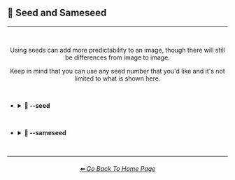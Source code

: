 <h2>🌱 Seed and Sameseed</h2>

<hr><!--------------->

<br>

<div align="center">

Using seeds can add more predictability to an image, though there will still be differences from image to image.

Keep in mind that you can use any seed number that you'd like and it's not limited to what is shown here.

</div>

<br>

- <details><summary><b>🌱 --seed</summary></b><p><div align="center">

    <table>
        <tr align=center valign=middle>
            <th width=175></th>
            <th width=196>MidJourney V1</th>
            <th width=196>MidJourney V2</th>
            <th width=196>MidJourney V3</th>
            <th width=196>MidJourney V4</th>
        </tr>
        <tr align=center valign=middle>
            <th>--seed 1</th>
            <td><img src="/Images/MJ_V1/Comparison_Page_Images/Seed_and_Sameseed/Seed/sphere_seed_1.webp?raw=true" width="256" /></td>
            <td><img src="/Images/MJ_V2/Comparison_Page_Images/Seed_and_Sameseed/Seed/sphere_seed_1.webp?raw=true" width="256" /></td>
            <td><img src="/Images/MJ_V3/Comparison_Page_Images/Seed_and_Sameseed/Seed/sphere_seed_1.webp?raw=true" width="256" /></td>
            <td><img src="/Images/MJ_V4/V4_Alpha_3.6/Comparison_Page_Images/Seed_and_Sameseed/Seed/Sphere_seed_1.webp?raw=true" width="256" /></td>
        </tr>
        <tr align=center valign=middle>
            <th>--seed 4775</th>
            <td><img src="/Images/MJ_V1/Comparison_Page_Images/Seed_and_Sameseed/Seed/sphere_seed_4775.webp?raw=true" width="256" /></td>
            <td><img src="/Images/MJ_V2/Comparison_Page_Images/Seed_and_Sameseed/Seed/sphere_seed_4775.webp?raw=true" width="256" /></td>
            <td><img src="/Images/MJ_V3/Comparison_Page_Images/Seed_and_Sameseed/Seed/sphere_seed_4775.webp?raw=true" width="256" /></td>
            <td><img src="/Images/MJ_V4/V4_Alpha_3.6/Comparison_Page_Images/Seed_and_Sameseed/Seed/Sphere_seed_4775.webp?raw=true" width="256" /></td>
        </tr>
        <tr align=center valign=middle>
            <th>--seed 4776</th>
            <td><img src="/Images/MJ_V1/Comparison_Page_Images/Seed_and_Sameseed/Seed/sphere_seed_4776_(1).webp?raw=true" width="256" /></td>
            <td><img src="/Images/MJ_V2/Comparison_Page_Images/Seed_and_Sameseed/Seed/sphere_seed_4776_(1).webp?raw=true" width="256" /></td>
            <td><img src="/Images/MJ_V3/Comparison_Page_Images/Seed_and_Sameseed/Seed/sphere_seed_4776_(1).webp?raw=true" width="256" /></td>
            <td><img src="/Images/MJ_V4/V4_Alpha_3.6/Comparison_Page_Images/Seed_and_Sameseed/Seed/Sphere_seed_4776.webp?raw=true" width="256" /></td>
        </tr>
        <tr align=center valign=middle>
            <th>--seed 4777</th>
            <td><img src="/Images/MJ_V1/Comparison_Page_Images/Seed_and_Sameseed/Seed/sphere_seed_4777.webp?raw=true" width="256" /></td>
            <td><img src="/Images/MJ_V2/Comparison_Page_Images/Seed_and_Sameseed/Seed/sphere_seed_4777.webp?raw=true" width="256" /></td>
            <td><img src="/Images/MJ_V3/Comparison_Page_Images/Seed_and_Sameseed/Seed/sphere_seed_4777.webp?raw=true" width="256" /></td>
            <td><img src="/Images/MJ_V4/V4_Alpha_3.6/Comparison_Page_Images/Seed_and_Sameseed/Seed/Sphere_seed_4777.webp?raw=true" width="256" /></td>
        </tr>
        <tr align=center valign=middle>
            <th>--seed 4778</th>
            <td><img src="/Images/MJ_V1/Comparison_Page_Images/Seed_and_Sameseed/Seed/sphere_seed_4778.webp?raw=true" width="256" /></td>
            <td><img src="/Images/MJ_V2/Comparison_Page_Images/Seed_and_Sameseed/Seed/sphere_seed_4778.webp?raw=true" width="256" /></td>
            <td><img src="/Images/MJ_V3/Comparison_Page_Images/Seed_and_Sameseed/Seed/sphere_seed_4778.webp?raw=true" width="256" /></td>
            <td><img src="/Images/MJ_V4/V4_Alpha_3.6/Comparison_Page_Images/Seed_and_Sameseed/Seed/Sphere_seed_4778.webp?raw=true" width="256" /></td>
        </tr>
    </table>

</div></p></details>


<br>


- <details><summary><b>🌱 --sameseed</summary></b><p><div align="center">

    <table>
        <tr align=center valign=middle>
            <th width=175></th>
            <th width=196>MidJourney V1</th>
            <th width=196>MidJourney V2</th>
            <th width=196>MidJourney V3</th>
            <th width=196>MidJourney V4</th>
        </tr>
        <tr align=center valign=middle>
            <th>--sameseed 1</th>
            <td><img src="/Images/MJ_V1/Comparison_Page_Images/Seed_and_Sameseed/Sameseed/sphere_sameseed_1.webp?raw=true" width="256" /></td>
            <td><img src="/Images/MJ_V2/Comparison_Page_Images/Seed_and_Sameseed/Sameseed/sphere_sameseed_1.webp?raw=true" width="256" /></td>
            <td><img src="/Images/MJ_V3/Comparison_Page_Images/Seed_and_Sameseed/Sameseed/sphere_sameseed_1.webp?raw=true" width="256" /></td>
            <td rowspan=5>Not Compatible With<br>--sameseed</td>
        </tr>
        <tr align=center valign=middle>
            <th>--sameseed 4775</th>
            <td><img src="/Images/MJ_V1/Comparison_Page_Images/Seed_and_Sameseed/Sameseed/sphere_sameseed_4775.webp?raw=true" width="256" /></td>
            <td><img src="/Images/MJ_V2/Comparison_Page_Images/Seed_and_Sameseed/Sameseed/sphere_sameseed_4775.webp?raw=true" width="256" /></td>
            <td><img src="/Images/MJ_V3/Comparison_Page_Images/Seed_and_Sameseed/Sameseed/sphere_sameseed_4775.webp?raw=true" width="256" /></td>
        </tr>
        <tr align=center valign=middle>
            <th>--sameseed 4776</th>
            <td><img src="/Images/MJ_V1/Comparison_Page_Images/Seed_and_Sameseed/Sameseed/sphere_sameseed_4776_(1).webp?raw=true" width="256" /></td>
            <td><img src="/Images/MJ_V2/Comparison_Page_Images/Seed_and_Sameseed/Sameseed/sphere_sameseed_4776_(1).webp?raw=true" width="256" /></td>
            <td><img src="/Images/MJ_V3/Comparison_Page_Images/Seed_and_Sameseed/Sameseed/sphere_sameseed_4776_(1).webp?raw=true" width="256" /></td>
        </tr>
        <tr align=center valign=middle>
            <th>--sameseed 4777</th>
            <td><img src="/Images/MJ_V1/Comparison_Page_Images/Seed_and_Sameseed/Sameseed/sphere_sameseed_4777.webp?raw=true" width="256" /></td>
            <td><img src="/Images/MJ_V2/Comparison_Page_Images/Seed_and_Sameseed/Sameseed/sphere_sameseed_4777.webp?raw=true" width="256" /></td>
            <td><img src="/Images/MJ_V3/Comparison_Page_Images/Seed_and_Sameseed/Sameseed/sphere_sameseed_4777.webp?raw=true" width="256" /></td>
        </tr>
        <tr align=center valign=middle>
            <th>--sameseed 4778</th>
            <td><img src="/Images/MJ_V1/Comparison_Page_Images/Seed_and_Sameseed/Sameseed/sphere_sameseed_4778.webp?raw=true" width="256" /></td>
            <td><img src="/Images/MJ_V2/Comparison_Page_Images/Seed_and_Sameseed/Sameseed/sphere_sameseed_4778.webp?raw=true" width="256" /></td>
            <td><img src="/Images/MJ_V3/Comparison_Page_Images/Seed_and_Sameseed/Sameseed/sphere_sameseed_4778.webp?raw=true" width="256" /></td>
        </tr>
    </table>

</div></p></details>


<br>

<hr><!--------------->
<div align="center">
<h6><a href="/README.md">⬅ Go Back To Home Page</a></h6>
</div>